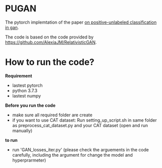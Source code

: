 # PUGAN

The pytorch implemtation of the paper [on positive-unlabeled classification in gan](https://arxiv.org/abs/2002.01136). 

The code is based on the code provided by https://github.com/AlexiaJM/RelativisticGAN.

# How to run the code?

**Requirement**
* lastest pytorch
* python 3.7.3
* lastest numpy

**Before you run the code**
* make sure all required folder are create
* if you want to use CAT dataset: Run setting_up_script.sh in same folder as preprocess_cat_dataset.py and your CAT dataset (open and run manually)

**to run**
* run 'GAN_losses_iter.py' (please check the arguements in the code carefully, including the argument for change the model and hyperprarmeter)
